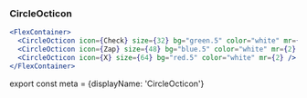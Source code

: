 
### CircleOcticon

```.jsx
<FlexContainer>
  <CircleOcticon icon={Check} size={32} bg="green.5" color="white" mr={2} />
  <CircleOcticon icon={Zap} size={48} bg="blue.5" color="white" mr={2} />
  <CircleOcticon icon={X} size={64} bg="red.5" color="white" mr={2} />
</FlexContainer>
```
export const meta = {displayName: 'CircleOcticon'}
